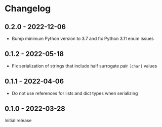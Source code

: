 # Changelog

## 0.2.0 - 2022-12-06

+ Bump minimum Python version to 3.7 and fix Python 3.11 enum issues

## 0.1.2 - 2022-05-18

+ Fix serialization of strings that include half surrogate pair `[char]` values

## 0.1.1 - 2022-04-06

+ Do not use references for lists and dict types when serializing

## 0.1.0 - 2022-03-28

Initial release

